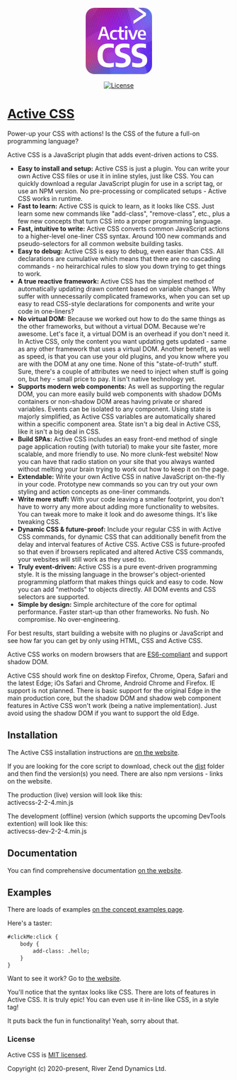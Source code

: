<p align="center"><a href="https://activecss.org" target="_blank" rel="noopener noreferrer"><img src="https://github.com/Active-CSS/active-css/raw/master/logo/activecss-150.jpg" alt="Active CSS Logo" style="border-radius: 20px;"></a></p>
<p align="center">
  <a href="https://github.com/Active-CSS/active-css/blob/master/LICENSE"><img src="https://img.shields.io/badge/License-MIT-green.svg" alt="License"></a>
</p>

# [Active CSS](https://activecss.org/)

Power-up your CSS with actions! Is the CSS of the future a full-on programming language?

Active CSS is a JavaScript plugin that adds event-driven actions to CSS.

* **Easy to install and setup:** Active CSS is just a plugin. You can write your own Active CSS files or use it in inline styles, just like CSS. You can quickly download a regular JavaScript plugin for use in a script tag, or use an NPM version. No pre-processing or complicated setups - Active CSS works in runtime.
* **Fast to learn:** Active CSS is quick to learn, as it looks like CSS. Just learn some new commands like "add-class", "remove-class", etc., plus a few new concepts that turn CSS into a proper programming language.
* **Fast, intuitive to write:** Active CSS converts common JavaScript actions to a higher-level one-liner CSS syntax. Around 100 new commands and pseudo-selectors for all common website building tasks.
* **Easy to debug:** Active CSS is easy to debug, even easier than CSS. All declarations are cumulative which means that there are no cascading commands - no heirarchical rules to slow you down trying to get things to work.
* **A true reactive framework:** Active CSS has the simplest method of automatically updating drawn content based on variable changes. Why suffer with unnecessarily complicated frameworks, when you can set up easy to read CSS-style declarations for components and write your code in one-liners?
* **No virtual DOM:** Because we worked out how to do the same things as the other frameworks, but without a virtual DOM. Because we're awesome. Let's face it, a virtual DOM is an overhead if you don't need it. In Active CSS, only the content you want updating gets updated - same as any other framework that uses a virtual DOM. Another benefit, as well as speed, is that you can use your old plugins, and you know where you are with the DOM at any one time. None of this "state-of-truth" stuff. Sure, there's a couple of attributes we need to inject when stuff is going on, but hey - small price to pay. It isn't native technology yet.
* **Supports modern web components:** As well as supporting the regular DOM, you can more easily build web components with shadow DOMs containers or non-shadow DOM areas having private or shared variables. Events can be isolated to any component. Using state is majorly simplified, as Active CSS variables are automatically shared within a specific component area. State isn't a big deal in Active CSS, like it isn't a big deal in CSS.
* **Build SPAs:** Active CSS includes an easy front-end method of single page application routing (with tutorial) to make your site faster, more scalable, and more friendly to use. No more clunk-fest website! Now you can have that radio station on your site that you always wanted without melting your brain trying to work out how to keep it on the page.
* **Extendable:** Write your own Active CSS in native JavaScript on-the-fly in your code. Prototype new commands so you can try out your own styling and action concepts as one-liner commands.
* **Write more stuff:** With your code leaving a smaller footprint, you don't have to worry any more about adding more functionality to websites. You can tweak more to make it look and do awesome things. It's like tweaking CSS.
* **Dynamic CSS & future-proof:** Include your regular CSS in with Active CSS commands, for dynamic CSS that can additionally benefit from the delay and interval features of Active CSS. Active CSS is future-proofed so that even if browsers replicated and altered Active CSS commands, your websites will still work as they used to.
* **Truly event-driven:** Active CSS is a pure event-driven programming style. It is the missing language in the browser's object-oriented programming platform that makes things quick and easy to code. Now you can add "methods" to objects directly. All DOM events and CSS selectors are supported.
* **Simple by design:** Simple architecture of the core for optimal performance. Faster start-up than other frameworks. No fush. No compromise. No over-engineering.

For best results, start building a website with no plugins or JavaScript and see how far you can get by only using HTML, CSS and Active CSS.

Active CSS works on modern browsers that are [ES6-compliant](http://kangax.github.io/compat-table/es6/) and support shadow DOM.

Active CSS should work fine on desktop Firefox, Chrome, Opera, Safari and the latest Edge; iOs Safari and Chrome, Android Chrome and Firefox. IE support is not planned. There is basic support for the original Edge in the main production core, but the shadow DOM and shadow web component features in Active CSS won't work (being a native implementation). Just avoid using the shadow DOM if you want to support the old Edge.

## Installation

The Active CSS installation instructions are [on the website](https://activecss.org/manual/installation.html).

If you are looking for the core script to download, check out the [dist](https://github.com/Active-CSS/active-css/tree/master/dist) folder and then find the version(s) you need. There are also npm versions - links on the website.

The production (live) version will look like this:<br>
activecss-2-2-4.min.js

The development (offline) version (which supports the upcoming DevTools extention) will look like this:<br>
activecss-dev-2-2-4.min.js

## Documentation

You can find comprehensive documentation [on the website](https://activecss.org).

## Examples

There are loads of examples [on the concept examples page](https://activecss.org/manual/examples.html).

Here's a taster:

```
#clickMe:click {
    body {
        add-class: .hello;
    }
}
```

Want to see it work? Go to [the website](https://activecss.org).

You'll notice that the syntax looks like CSS. There are lots of features in Active CSS. It is truly epic! You can even use it in-line like CSS, in a style tag!

It puts back the fun in functionality! Yeah, sorry about that.

### License

Active CSS is [MIT licensed](./LICENSE).

Copyright (c) 2020-present, River Zend Dynamics Ltd.
